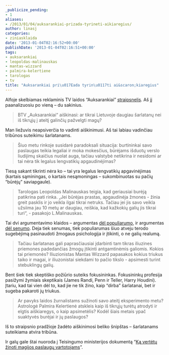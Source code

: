 ```yaml
---
_publicize_pending:
- 1
aliases:
- /2013/01/04/auksarankiai-prizada-tyrineti-aikiaregius/
author: linasj
categories:
- ziniasklaida
date: '2013-01-04T02:16:52+00:00'
publishDate: '2013-01-04T02:16:51+00:00'
tags:
- auksarankiai
- leopoldas-malinauskas
- mantas-wizzard
- palmira-kelertiene
- tarologas
- tv
title: "Auksarankiai pri\u017Eada tyrin\u0117ti ai&scaron;kiaregius"
---
```

Alfoje skelbiamas reklaminis TV laidos “Auksarankiai” [straipsnelis](http://www.alfa.lt/straipsnis/15073362/Mantas.Wizzard.atsakys..ar.Lietuva..sarlatanu.salis=2013-01-02_16-33/). Aš jį paanalizuosiu po vieną – du sakinius.

 
>  BTV „Auksarankiai“ aiškinasi: ar tikrai Lietuvoje daugiau šarlatanų nei iš tikrųjų į ateitį galinčių pažvelgti magų?
> 
> 

 Man liežuvis neapsiverčia to vadinti aiškinimusi. Aš tai labiau vadinčiau tribūnos suteikimu šarlatanams.

 
>  Šiuo metu rinkoje susidarė paradoksali situacija: burtininkai savo paslaugas teikia legaliai ir moka mokesčius, būrėjams išduotų verslo liudijimų skaičius nuolat auga, tačiau valstybė netikrina ir nesidomi ar tai nėra tik legalus lengvatikių apgaudinėjimas?
> 
> 

 Tiesą sakant tikrinti nėra ko – tai yra legalus lengvatikių apgavinėjimas (kartais sąminingas, o kartais nesąmoningas – sukombinuotas su pačių “būrėjų” saviapgaule). 
>  Tarologas Leopoldas Malinauskas teigia, kad geriausiai burėją patikrina pati rinka. „Jei būrėjas prastas, apgaudinėja žmones - žinia greit pasklis ir jo veikla ilgai tikrai netruks. Tačiau jei jis savo veikla užsiima jau 10 metų ar daugiau, reiškia, kad kažkokių galių jis tikrai turi“, - pasakojo L.Malinauskas. 
> 
> 

 Tai dvi argumentavimo klaidos – argumentas [dėl populiarumo](http://lt.wikipedia.org/wiki/Apeliavimas_%C4%AF_mases), ir argumentas [dėl senumo](http://lt.wikipedia.org/wiki/Argumentas_i%C5%A1_senumo). Deja tiek senumas, tiek populiarumas šiuo atveju terodo sugebėjimą pasinaudoti žmogaus psichologija ir įtikinti, o ne galių realumą. 
>  Tačiau šarlatanas gali paprasčiausiai įdarbinti tam tikras iliuzines priemones padedančias žmogų įtikinti antgamtinėmis galiomis. Kokios tai priemonės? Iliuzionistas Mantas Wizzard papasakos kokius triukus taiko ir magai, ir iliuzonistai siekdami to pačio tikslo - apsimesti turint stebuklingų galių. 
> 
> 

 Bent šiek tiek skeptiško požiūrio suteiks fokusininkas. Fokusininkų profesija pasižymi žymiais skeptikais (James Randi, Penn ir Teller, Harry Houdini). Įtariu, kad tai vien dėl to, kad jie ne tik žino, kaip “dirba” šarlatanai, bet ir sugeba pakaroti jų triukus. 
>  Ar pavyks laidos žurnalistams sužinoti savo ateitį eksperimento metu? Astrologė Palmira Kelertienė atskleis kaip iš tikrųjų turėtų atrodyti ir elgtis aiškiaregys, o kaip apsimetėlis? Kodėl šiais metais ypač suaktyvės burėjai ir jų paslaugos? 
> 
> 

 Iš to straipsnio pradžioje žadėto aiškinimosi beliko šnipštas – šarlatanams suteikiama atvira tribūna.

 Ir galų gale štai nuoroda į Teisingumo ministerijos dokumentą “[Ką vertėtų žinoti magijos paslaugų vartotojams](http://www.tm.lt/dok/Ka_vertetu_zinoti_magijos_paslaugu_vartotojams.pdf)”.








